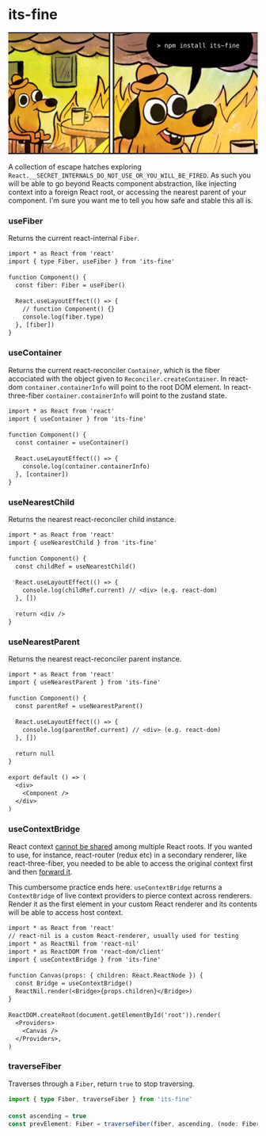 # its-fine

![](.github/itsfine.png)

A collection of escape hatches exploring `React.__SECRET_INTERNALS_DO_NOT_USE_OR_YOU_WILL_BE_FIRED`. As such you will be able to go beyond Reacts component abstraction, like injecting context into a foreign React root, or accessing the nearest parent of your component. I'm sure you want me to tell you how safe and stable this all is.

### useFiber

Returns the current react-internal `Fiber`.

```tsx
import * as React from 'react'
import { type Fiber, useFiber } from 'its-fine'

function Component() {
  const fiber: Fiber = useFiber()

  React.useLayoutEffect(() => {
    // function Component() {}
    console.log(fiber.type)
  }, [fiber])
}
```

### useContainer

Returns the current react-reconciler `Container`, which is the fiber accociated with the object given to `Reconciler.createContainer`. In react-dom `container.containerInfo` will point to the root DOM element. In react-three-fiber `container.containerInfo` will point to the zustand state.

```tsx
import * as React from 'react'
import { useContainer } from 'its-fine'

function Component() {
  const container = useContainer()

  React.useLayoutEffect(() => {
    console.log(container.containerInfo)
  }, [container])
}
```

### useNearestChild

Returns the nearest react-reconciler child instance.

```tsx
import * as React from 'react'
import { useNearestChild } from 'its-fine'

function Component() {
  const childRef = useNearestChild()

  React.useLayoutEffect(() => {
    console.log(childRef.current) // <div> (e.g. react-dom)
  }, [])

  return <div />
}
```

### useNearestParent

Returns the nearest react-reconciler parent instance.

```tsx
import * as React from 'react'
import { useNearestParent } from 'its-fine'

function Component() {
  const parentRef = useNearestParent()

  React.useLayoutEffect(() => {
    console.log(parentRef.current) // <div> (e.g. react-dom)
  }, [])

  return null
}

export default () => (
  <div>
    <Component />
  </div>
)
```

### useContextBridge

React context [cannot be shared](https://github.com/pmndrs/react-three-fiber/issues/43) among multiple React roots. If you wanted to use, for instance, react-router (redux etc) in a secondary renderer, like react-three-fiber, you needed to be able to access the original context first and then [forward it](https://docs.pmnd.rs/react-three-fiber/advanced/gotchas#consuming-context-from-a-foreign-provider).

This cumbersome practice ends here. `useContextBridge` returns a `ContextBridge` of live context providers to pierce context across renderers. Render it as the first element in your custom React renderer and its contents will be able to access host context.

```tsx
import * as React from 'react'
// react-nil is a custom React-renderer, usually used for testing
import * as ReactNil from 'react-nil'
import * as ReactDOM from 'react-dom/client'
import { useContextBridge } from 'its-fine'

function Canvas(props: { children: React.ReactNode }) {
  const Bridge = useContextBridge()
  ReactNil.render(<Bridge>{props.children}</Bridge>)
}

ReactDOM.createRoot(document.getElementById('root')).render(
  <Providers>
    <Canvas />
  </Providers>,
)
```

### traverseFiber

Traverses through a `Fiber`, return `true` to stop traversing.

```ts
import { type Fiber, traverseFiber } from 'its-fine'

const ascending = true
const prevElement: Fiber = traverseFiber(fiber, ascending, (node: Fiber) => node.type === 'element')
```
